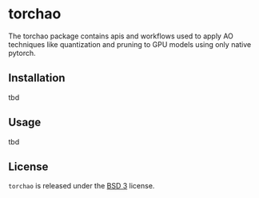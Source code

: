 # torchao

The torchao package contains apis and workflows used to apply AO techniques like quantization and pruning to GPU models using only native pytorch.

## Installation

tbd

## Usage

tbd

## License

`torchao` is released under the [BSD 3](https://github.com/pytorch-labs/ao/blob/main/LICENSE) license.
